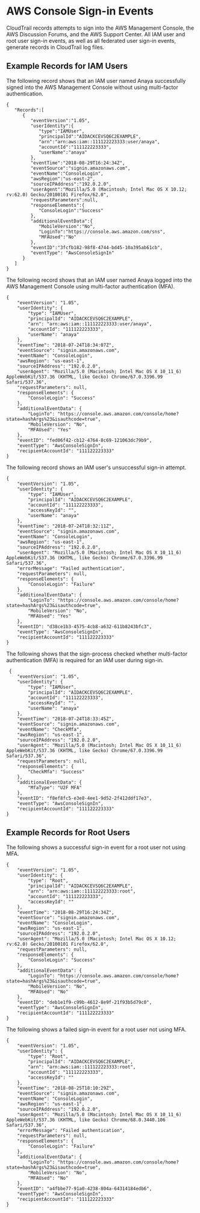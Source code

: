 # AWS Console Sign\-in Events<a name="cloudtrail-event-reference-aws-console-sign-in-events"></a>

CloudTrail records attempts to sign into the AWS Management Console, the AWS Discussion Forums, and the AWS Support Center\. All IAM user and root user sign\-in events, as well as all federated user sign\-in events, generate records in CloudTrail log files\. 

## Example Records for IAM Users<a name="cloudtrail-event-reference-aws-console-sign-in-events-iam-user"></a>

The following record shows that an IAM user named Anaya successfully signed into the AWS Management Console without using multi\-factor authentication\. 

```
{
   "Records":[
      {
         "eventVersion":"1.05",
         "userIdentity":{
            "type":"IAMUser",
            "principalId":"AIDACKCEVSQ6C2EXAMPLE",
            "arn":"arn:aws:iam::111122223333:user/anaya",
            "accountId":"111122223333",
            "userName":"anaya"
         },
         "eventTime":"2018-08-29T16:24:34Z",
         "eventSource":"signin.amazonaws.com",
         "eventName":"ConsoleLogin",
         "awsRegion":"us-east-2",
         "sourceIPAddress":"192.0.2.0",
         "userAgent":"Mozilla/5.0 (Macintosh; Intel Mac OS X 10.12; rv:62.0) Gecko/20100101 Firefox/62.0",
         "requestParameters":null,
         "responseElements":{
            "ConsoleLogin":"Success"
         },
         "additionalEventData":{
            "MobileVersion":"No",
            "LoginTo":"https://console.aws.amazon.com/sns",
            "MFAUsed":"No"
         },
         "eventID":"3fcfb182-98f8-4744-bd45-10a395ab61cb",
         "eventType": "AwsConsoleSignIn"
      }
   ]
}
```

The following record shows that an IAM user named Anaya logged into the AWS Management Console using multi\-factor authentication \(MFA\)\. 

```
{
    "eventVersion": "1.05",
    "userIdentity": {
        "type": "IAMUser",
        "principalId": "AIDACKCEVSQ6C2EXAMPLE",
        "arn": "arn:aws:iam::111122223333:user/anaya",
        "accountId": "111122223333",
        "userName": "anaya"
    },
    "eventTime": "2018-07-24T18:34:07Z",
    "eventSource": "signin.amazonaws.com",
    "eventName": "ConsoleLogin",
    "awsRegion": "us-east-1",
    "sourceIPAddress": "192.0.2.0",
    "userAgent": "Mozilla/5.0 (Macintosh; Intel Mac OS X 10_11_6) AppleWebKit/537.36 (KHTML, like Gecko) Chrome/67.0.3396.99 Safari/537.36",
    "requestParameters": null,
    "responseElements": {
        "ConsoleLogin": "Success"
    },
    "additionalEventData": {
        "LoginTo": "https://console.aws.amazon.com/console/home?state=hashArgs%23&isauthcode=true",
        "MobileVersion": "No",
        "MFAUsed": "Yes"
    },
    "eventID": "fed06f42-cb12-4764-8c69-121063dc79b9",
    "eventType": "AwsConsoleSignIn",
    "recipientAccountId": "111122223333"
}
```

The following record shows an IAM user's unsuccessful sign\-in attempt\. 

```
{
    "eventVersion": "1.05",
    "userIdentity": {
        "type": "IAMUser",
        "principalId": "AIDACKCEVSQ6C2EXAMPLE",
        "accountId": "111122223333",
        "accessKeyId": "",
        "userName": "anaya"
    },
    "eventTime": "2018-07-24T18:32:11Z",
    "eventSource": "signin.amazonaws.com",
    "eventName": "ConsoleLogin",
    "awsRegion": "us-east-1",
    "sourceIPAddress": "192.0.2.0",
    "userAgent": "Mozilla/5.0 (Macintosh; Intel Mac OS X 10_11_6) AppleWebKit/537.36 (KHTML, like Gecko) Chrome/67.0.3396.99 Safari/537.36",
    "errorMessage": "Failed authentication",
    "requestParameters": null,
    "responseElements": {
        "ConsoleLogin": "Failure"
    },
    "additionalEventData": {
        "LoginTo": "https://console.aws.amazon.com/console/home?state=hashArgs%23&isauthcode=true",
        "MobileVersion": "No",
        "MFAUsed": "Yes"
    },
    "eventID": "d38ce1b3-4575-4cb8-a632-611b8243bfc3",
    "eventType": "AwsConsoleSignIn",
    "recipientAccountId": "111122223333"
}
```

The following shows that the sign\-process checked whether multi\-factor authentication \(MFA\) is required for an IAM user during sign\-in\.

```
 {
    "eventVersion": "1.05",
    "userIdentity": {
        "type": "IAMUser",
        "principalId": "AIDACKCEVSQ6C2EXAMPLE",
        "accountId": "111122223333",
        "accessKeyId": "",
        "userName": "anaya"
    },
    "eventTime": "2018-07-24T18:33:45Z",
    "eventSource": "signin.amazonaws.com",
    "eventName": "CheckMfa",
    "awsRegion": "us-east-1",
    "sourceIPAddress": "192.0.2.0",
    "userAgent": "Mozilla/5.0 (Macintosh; Intel Mac OS X 10_11_6) AppleWebKit/537.36 (KHTML, like Gecko) Chrome/67.0.3396.99 Safari/537.36",
    "requestParameters": null,
    "responseElements": {
        "CheckMfa": "Success"
    },
    "additionalEventData": {
        "MfaType": "U2F MFA"
    },
    "eventID": "f8ef8fc5-e3e8-4ee1-9d52-2f412ddf17e3",
    "eventType": "AwsConsoleSignIn",
    "recipientAccountId": "111122223333"
}
```

## Example Records for Root Users<a name="cloudtrail-event-reference-aws-console-sign-in-events-root"></a>

The following shows a successful sign\-in event for a root user not using MFA\.

```
{
    "eventVersion": "1.05",
    "userIdentity": {
        "type": "Root",
        "principalId": "AIDACKCEVSQ6C2EXAMPLE",
        "arn": "arn:aws:iam::111122223333:root",
        "accountId": "111122223333",
        "accessKeyId": ""
    },
    "eventTime": "2018-08-29T16:24:34Z",
    "eventSource": "signin.amazonaws.com",
    "eventName": "ConsoleLogin",
    "awsRegion": "us-east-1",
    "sourceIPAddress": "192.0.2.0",
    "userAgent": "Mozilla/5.0 (Macintosh; Intel Mac OS X 10.12; rv:62.0) Gecko/20100101 Firefox/62.0",
    "requestParameters": null,
    "responseElements": {
        "ConsoleLogin": "Success"
    },
    "additionalEventData": {
        "LoginTo": "https://console.aws.amazon.com/console/home?state=hashArgs%23&isauthcode=true",
        "MobileVersion": "No",
        "MFAUsed": "No"
    },
    "eventID": "deb1e1f9-c99b-4612-8e9f-21f93b5d79c0",
    "eventType": "AwsConsoleSignIn",
    "recipientAccountId": "111122223333"
}
```

The following shows a failed sign\-in event for a root user not using MFA\.

```
{
    "eventVersion": "1.05",
    "userIdentity": {
        "type": "Root",
        "principalId": "AIDACKCEVSQ6C2EXAMPLE",
        "arn": "arn:aws:iam::111122223333:root",
        "accountId": "111122223333",
        "accessKeyId": ""
    },
    "eventTime": "2018-08-25T18:10:29Z",
    "eventSource": "signin.amazonaws.com",
    "eventName": "ConsoleLogin",
    "awsRegion": "us-east-1",
    "sourceIPAddress": "192.0.2.0",
    "userAgent": "Mozilla/5.0 (Macintosh; Intel Mac OS X 10_11_6) AppleWebKit/537.36 (KHTML, like Gecko) Chrome/68.0.3440.106 Safari/537.36",
    "errorMessage": "Failed authentication",
    "requestParameters": null,
    "responseElements": {
        "ConsoleLogin": "Failure"
    },
    "additionalEventData": {
        "LoginTo": "https://console.aws.amazon.com/console/home?state=hashArgs%23&isauthcode=true",
        "MobileVersion": "No",
        "MFAUsed": "No"
    },
    "eventID": "a4fbbe77-91a0-4238-804a-64314184edb6",
    "eventType": "AwsConsoleSignIn",
    "recipientAccountId": "111122223333"
}
```
